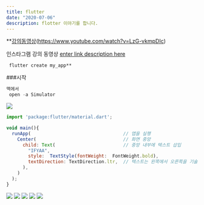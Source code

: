```yaml
---
title: flutter
date: "2020-07-06"
description: flotter 이야기를 합니다.
---
```



**[강의동영상](https://www.youtube.com/watch?v=LzG-vkmpDIc)(https://www.youtube.com/watch?v=LzG-vkmpDIc)

인스타그램 강의 동영상
[enter link description here](https://edu.goorm.io/learn/lecture/11572/flutter-%EC%9E%85%EB%AC%B8-%EC%95%88%EB%93%9C%EB%A1%9C%EC%9D%B4%EB%93%9C-ios-%EA%B0%9C%EB%B0%9C%EC%9D%84-%ED%95%9C-%EB%B2%88%EC%97%90/lesson/466231/%ED%99%94%EB%A9%B4-%EC%84%A4%EA%B3%84-%EB%BC%88%EB%8C%80-%EC%9E%91%EC%84%B1)


```ls
 flutter create my_app**

```

###시작

```js
맥에서
 open -a Simulator
```

![](https://i.ibb.co/ZXGjLww/flutter-000.png)
```js
import 'package:flutter/material.dart';

void main(){
  runApp(                                  // 앱을 실행
    Center(                                // 화면 중앙
      child: Text(                         // 중앙 내부에 텍스트 삽입
        "IFYAA",               
        style:  TextStyle(fontWeight:  FontWeight.bold),
        textDirection: TextDirection.ltr,  // 텍스트는 왼쪽에서 오른쪽을 기술
      ),
    )
  );
}
```

![](https://i.ibb.co/GM9NwFv/2020-07-06-9-19-34.png)
![](https://i.ibb.co/ZXj80K2/2020-07-06-9-15-58.png)
![](https://i.ibb.co/pzYDggs/2020-07-06-9-16-26.png)
![](https://i.ibb.co/Y36Pdj5/2020-07-06-9-17-03.png)
![](https://i.ibb.co/k8J1gJn/2020-07-06-9-18-01.png)
<!--stackedit_data:
eyJoaXN0b3J5IjpbLTI3MjY2MzgzNSwxODc1ODA0NTcsLTU1Nz
Q0MTczOSwtMTkzMTIyMDQ4OF19
-->